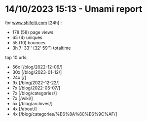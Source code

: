 # 14/10/2023 15:13 - Umami report
for www.shifeiti.com [24h] :

 - 178 (58) page views
 - 65 (4) uniques
 - 55 (10) bounces
 - 3h 7' 33'' (32' 59'') totaltime


top 10 urls:
 - 56x [/blog/2022-12-09/]
 - 30x [/blog/2023-01-12/]
 - 24x [/]
 - 9x [/blog/2022-12-22/]
 - 7x [/blog/2022-05-07/]
 - 7x [/blog/categories/]
 - 7x [/wiki/]
 - 5x [/blog/archives/]
 - 4x [/about/]
 - 4x [/blog/categories/%E6%8A%80%E6%9C%AF/]


